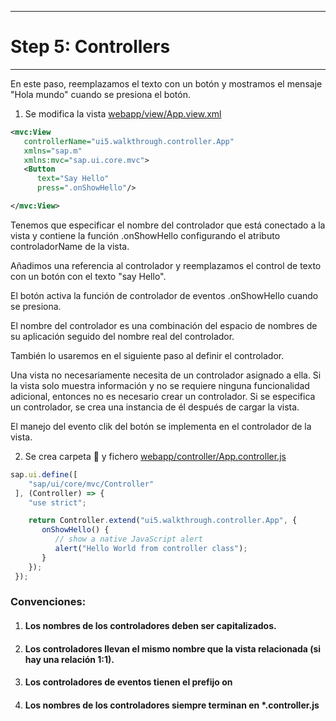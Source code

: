 ********************
# Step 5: Controllers
********************

En este paso, reemplazamos el texto con un botón y mostramos el mensaje "Hola mundo" cuando se presiona el botón.


1. Se modifica la vista [webapp/view/App.view.xml](webapp/view/App.view.xml)

``` xml
<mvc:View
   controllerName="ui5.walkthrough.controller.App"
   xmlns="sap.m"
   xmlns:mvc="sap.ui.core.mvc">
   <Button
      text="Say Hello"
      press=".onShowHello"/>

</mvc:View>
```

Tenemos que especificar el nombre del controlador que está conectado a la vista y 
contiene la función .onShowHello configurando el atributo controladorName de la vista.


Añadimos una referencia al controlador y reemplazamos el control de texto con un botón 
con el texto "say Hello".


El botón activa la función de controlador de eventos .onShowHello cuando se presiona.


El nombre del controlador es una combinación del espacio de nombres de su aplicación
 seguido del nombre real del controlador.


También lo usaremos en el siguiente paso al definir el controlador.


Una vista no necesariamente necesita de un controlador asignado a ella. 
Si la vista solo muestra información y no se requiere ninguna funcionalidad adicional, 
entonces no es necesario crear un controlador. 
Si se especifica un controlador, se crea una instancia de él después de cargar la vista.


El manejo del evento clik del botón se implementa en el controlador de la vista.

2. Se crea carpeta 📂 y fichero [webapp/controller/App.controller.js](webapp/controller/App.controller.js)

```js
sap.ui.define([
    "sap/ui/core/mvc/Controller"
 ], (Controller) => {
    "use strict";

    return Controller.extend("ui5.walkthrough.controller.App", {
       onShowHello() {
          // show a native JavaScript alert
          alert("Hello World from controller class");
       }
    });
 });
```


### Convenciones:
1. #### Los nombres de los controladores deben ser capitalizados.
2. #### Los controladores llevan el mismo nombre que la vista relacionada (si hay una relación 1:1).
3. #### Los controladores de eventos tienen el prefijo **on**
4. #### Los nombres de los controladores siempre terminan en ***.controller.js**
